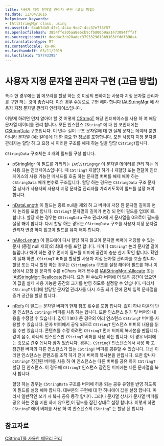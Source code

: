 ```yaml
---
title: 사용자 지정 문자열 관리자 구현 (고급 방법)
ms.date: 11/04/2016
helpviewer_keywords:
- IAtlStringMgr class, using
ms.assetid: 64ab7da9-47c1-4c4a-9cd7-4cc37e7f3f57
ms.openlocfilehash: 3854ffe205aa8e6cb9cfb800b9aa1473094fffaf
ms.sourcegitcommit: dedd4c3cb28adec3793329018b9163ffddf890a4
ms.translationtype: MT
ms.contentlocale: ko-KR
ms.lasthandoff: 03/11/2019
ms.locfileid: "57743395"
---
```

# <a name="implementation-of-a-custom-string-manager-advanced-method"></a>사용자 지정 문자열 관리자 구현 (고급 방법)

특수 한 경우에는 힙 메모리를 할당 하는 것 이상의 변하지는 사용자 지정 문자열 관리자를 구현 하는 것이 좋습니다. 이런 경우 수동으로 구현 해야 합니다 [IAtlStringMgr](../atl-mfc-shared/reference/iatlstringmgr-class.md) 에 사용자 지정 문자열 관리자 인터페이스입니다.

이렇게 하려면 먼저 알아야 할 것 어떻게 [CStringT](../atl-mfc-shared/reference/cstringt-class.md) 해당 인터페이스를 사용 하 여 해당 문자열 데이터를 관리 합니다. 모든 인스턴스 `CStringT` 에 대 한 포인터에는 [CStringData](../atl-mfc-shared/reference/cstringdata-class.md) 구조입니다. 이 변수-길이 구조 문자열에 대 한 실제 문자는 데이터 뿐만 아니라 문자열 (예: 길이)에 대 한 중요 한 정보를 포함합니다. 모든 사용자 지정 문자열 관리자는 할당 하 고 요청 시 이러한 구조를 해제 하는 일을 담당 `CStringT`합니다.

`CStringData` 구조체는 4 개의 필드를 구성 합니다.

- [pStringMgr](../atl-mfc-shared/reference/cstringdata-class.md#pstringmgr) 이 필드를 가리키는 `IAtlStringMgr` 이 문자열 데이터를 관리 하는 데 사용 되는 인터페이스입니다. 때 `CStringT` 재할당 하거나 재할당 또는 전달이 인터페이스의 사용 가능한 메서드를 호출 하는 문자열 버퍼를 해제 해야 하는 `CStringData` 매개 변수로 구조입니다. 할당 하는 경우는 `CStringData` 구조 문자열 상사가 사용자의 사용자 지정 문자열 관리자를 가리키도록이 필드를 설정 해야 합니다.

- [nDataLength](../atl-mfc-shared/reference/cstringdata-class.md#ndatalength) 이 필드는 종료 null을 제외 하 고 버퍼에 저장 된 문자열 길이의 현재 논리를 포함 합니다. `CStringT` 문자열의 길이가 변경 되 면이 필드를 업데이트 합니다. 할당 하는 경우는 `CStringData` 구조 관리자에 게 문자열을 0으로이 필드를 설정 해야 합니다. 다시 할당 하는 경우는 `CStringData` 구조를 사용자 지정 문자열 관리자 변경 하지 않고이 필드를 유지 해야 합니다.

- [nAllocLength](../atl-mfc-shared/reference/cstringdata-class.md#nalloclength) 이 필드에이 다시 할당 하지 않고이 문자열 버퍼에 저장할 수 있는 문자 (종결 null 제외)의 최대 수를 포함 합니다. 때마다 `CStringT` 논리 문자열 길이 늘립니다 해야 하는 경우 먼저이 필드를 버퍼에 공간이 충분 한지 확인 합니다. 확인이 실패 하면, `CStringT` 버퍼를 할당할 사용자 지정 문자열 관리자를 호출 합니다. 할당 또는 다시 할당 하는 경우는 `CStringData` 구조를 설정 해야이 필드를 하나 이상에서 요청 된 문자의 수를 *nChars* 매개 변수를 [IAtlStringMgr::Allocate](../atl-mfc-shared/reference/iatlstringmgr-class.md#allocate) 또는[IAtlStringMgr::Reallocate](../atl-mfc-shared/reference/iatlstringmgr-class.md#reallocate)합니다. 요청 된 수보다 버퍼에 더 많은 공간이 있으면이 값을 실제 사용 가능한 공간의 크기를 반영 하도록 설정할 수 있습니다. 따라서 `CStringT` 버퍼에 할당할 문자열 관리자를 다시 호출 되기 전에 전체 입력 문자열을 증가 공간을 할당 합니다.

- [nRefs](../atl-mfc-shared/reference/cstringdata-class.md#nrefs) 이 필드는 문자열 버퍼의 현재 참조 횟수를 포함 합니다. 값이 하나 다음의 단일 인스턴스 `CStringT` 버퍼를 사용 하는 합니다. 또한 인스턴스 읽기 및 버퍼의 내용을 수정할 수 있습니다. 값이 1 보다 큰 경우의 여러 인스턴스 `CStringT` 버퍼를 사용할 수 있습니다. 문자 버퍼에서 공유 되므로 `CStringT` 인스턴스 버퍼의 내용을 읽을 수만 있습니다. 콘텐츠를 수정 하려면 `CStringT` 먼저 버퍼의 복사본을 만듭니다. 값이 음수, 하나의 인스턴스만 `CStringT` 버퍼를 사용 하는 합니다. 이 경우 버퍼에는 것으로 간주 됩니다 잠겨 있습니다. 경우는 `CStringT` 인스턴스에서 사용 하 고 잠긴된 버퍼의 다른 인스턴스가 없는 `CStringT` 버퍼를 공유할 수 있습니다. 대신 이러한 인스턴스는 콘텐츠를 조작 하기 전에 버퍼의 복사본을 만듭니다. 또한 합니다 `CStringT` 잠긴된 버퍼를 사용 하 여 인스턴스는 다른 버퍼를 공유 하지 `CStringT` 할당 된 인스턴스. 이 경우에 `CStringT` 인스턴스 잠긴된 버퍼에는 다른 문자열을 복사 합니다.

   할당 하는 경우는 `CStringData` 구조를 버퍼에 허용 되는 공유 유형을 반영 하도록이 필드를 설정 해야 합니다. 대부분의 구현에 대 한 하나에이 값을 설정 합니다. 따라서 일반적인 쓰기 시 복사 공유 동작 합니다. 그러나 문자열 상사가 문자열 버퍼를 공유 하는 것을 지원 하지 않으면,이 필드를 잠긴 상태로 설정 합니다. 이렇게 하면 `CStringT` 에이 버퍼를 사용 하 여 인스턴스의 `CStringT` 는 할당 된 합니다.

## <a name="see-also"></a>참고자료

[CStringT를 사용한 메모리 관리](../atl-mfc-shared/memory-management-with-cstringt.md)
